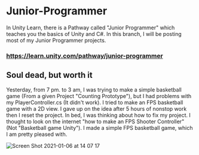 # Junior-Programmer
In Unity Learn, there is a Pathway called "Junior Programmer" which teaches you the basics of Unity and C#. In this branch, I will be posting most of my Junior Programmer projects.   

### https://learn.unity.com/pathway/junior-programmer


## Soul dead, but worth it
Yesterday, from 7 pm. to 3 am, I was trying to make a simple basketball game (From a given Project "Counting Prototype"), but I had problems with my PlayerController.cs (It didn't work). I tried to make an FPS basketball game with a 2D view. I gave up on the idea after 5 hours of nonstop work then I reset the project. In bed, I was thinking about how to fix my project. I thought to look on the internet "how to make an FPS Shooter Controller" (Not "Basketball game Unity"). I made a simple FPS basketball game, which I am pretty pleased with.

![Screen Shot 2021-01-06 at 14 07 17](https://user-images.githubusercontent.com/66517969/103763292-a0b50b00-502a-11eb-9def-992e902c273d.png)
